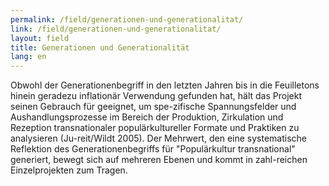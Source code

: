```yaml
---
permalink: /field/generationen-und-generationalitat/
link: /field/generationen-und-generationalitat/
layout: field
title: Generationen und Generationalität
lang: en
---
```

Obwohl der Generationenbegriff in den letzten Jahren bis in die Feuilletons hinein geradezu inflationär Verwendung gefunden hat, hält das Projekt seinen Gebrauch für geeignet, um spe-zifische Spannungsfelder und Aushandlungsprozesse im Bereich der Produktion, Zirkulation und Rezeption transnationaler populärkultureller Formate und Praktiken zu analysieren <!-- more -->
(Ju-reit/Wildt 2005). Der Mehrwert, den eine systematische Reflektion des Generationenbegriffs für "Populärkultur transnational" generiert, bewegt sich auf mehreren Ebenen und kommt in zahl-reichen Einzelprojekten zum Tragen. 

